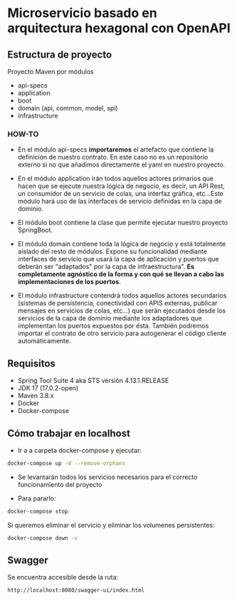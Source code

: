 # Microservicio basado en arquitectura hexagonal con OpenAPI

## Estructura de proyecto

Proyecto Maven por módulos
- api-specs
- application
- boot
- domain (api, common, model, spi)
- infrastructure

### HOW-TO ##

* En el módulo api-specs **importaremos** el artefacto que contiene la definición de nuestro contrato. En este caso no es un repositorio externo si no que añadimos directamente el yaml en nuestro proyecto.

* En el módulo application irán todos aquellos actores primarios que hacen que se ejecute nuestra lógica de negocio, es decir, un API Rest, un consumidor de un servicio de colas, una interfaz gráfica, etc...Este módulo hará uso de las interfaces de servicio definidas en la capa de dominio.

* El módulo boot contiene la clase que permite ejecutar nuestro proyecto SpringBoot.

* El módulo domain contiene toda la lógica de negocio y está totalmente aislado del resto de módulos. Expone su funcionalidad mediante interfaces de servicio que usará la capa de aplicación y puertos que deberán ser "adaptados" por la capa de infraestructura". **Es completamente agnóstico de la forma y con qué se llevan a cabo las implementaciones de los puertos**.

* El módulo infrastructure contendrá todos aquellos actores secundarios (sistemas de persistencia, conectividad con APIS externas, publicar mensajes en servicios de colas, etc...) que serán ejecutados desde los servicios de la capa de dominio mediante los adaptadores que implementan los puertos expuestos por ésta. También podremos importar el contrato de otro servicio para autogenerar el código cliente automáticamente.

## Requisitos ##

* Spring Tool Suite 4 aka STS versión 4.13.1.RELEASE 
* JDK 17 (17.0.2-open)
* Maven 3.8.x
* Docker
* Docker-compose

## Cómo trabajar en localhost ##

* Ir a a carpeta docker-compose y ejecutar:

```bash
docker-compose up -d --remove-orphans
```
* Se levantarán todos los servicios necesarios para el correcto funcionamiento del proyecto

* Para pararlo:

```bash
docker-compose stop
```

Si queremos eliminar el servicio y eliminar los volumenes persistentes:  


```bash
docker-compose down -v
```

## Swagger ##

Se encuentra accesible desde la ruta:

```
http://localhost:8080/swagger-ui/index.html
```
